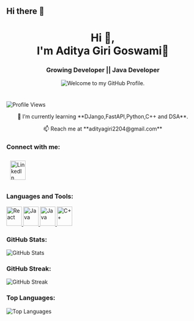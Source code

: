 ## Hi there 👋

<h1 align="center">  Hi 👋,<br> I'm Aditya Giri Goswami💫</h1>

<h3 align="center"> Growing Developer || Java Developer</h3>
<p align='center' style='margin: 16px 4px 8px;'>
    <img src="https://readme-typing-svg.herokuapp.com?font=fire+code&pause=1000&color=54A6FF&center=true&vCenter=true&multiline=true&width=710&height=70&lines=Welcome+to+my+GitHub+Profile." alt="Welcome to my GitHub Profile. " />
</p>

#

![Profile Views](https://komarev.com/ghpvc/?username=adityagirigoswami&label=Profile%20views&color=0e75b6&style=flat)
<p align="center">
🌱 I’m currently learning **DJango,FastAPI,Python,C++ and DSA**.  
</p>
<p align="center">
📫 Reach me at **adityagiri2204@gmail.com** 
</p>


### Connect with me:

<a href="https://www.linkedin.com/in/aditya-giri-goswami-16021224a" target="_blank">
    <img src="https://upload.wikimedia.org/wikipedia/commons/c/ca/LinkedIn_logo_initials.png" alt="LinkedIn" width="40" height="50" style="margin: 10px;"/>
</a>

### Languages and Tools:
<a href="https://www.python.org/" target="_blank">
    <img src="https://w7.pngwing.com/pngs/780/811/png-transparent-logo-python-logos-and-brands-icon.png" alt="React" width="40" height="50"/>
</a>
<a href="https://www.djangoproject.com" target="_blank">
    <img src="https://w7.pngwing.com/pngs/10/113/png-transparent-django-web-development-web-framework-python-software-framework-django-text-trademark-logo-thumbnail.png" alt="Java" width="40" height="50"/>
</a>
<a href="https://fastapi.tiangolo.com/" target="_blank">
    <img src="https://static.cdnlogo.com/logos/f/59/fastapi.svg" alt="Java" width="40" height="50"/>
</a>
<a href="https://www.cplusplus.com/" target="_blank">
    <img src="https://upload.wikimedia.org/wikipedia/commons/1/18/ISO_C%2B%2B_Logo.svg" alt="C++" width="40" height="50"/>
</a>


### GitHub Stats:
![GitHub Stats](https://github-readme-stats.vercel.app/api?username=adityagirigoswami&show_icons=true&theme=radical)

### GitHub Streak:
![GitHub Streak](https://github-readme-streak-stats.herokuapp.com/?user=adityagirigoswami&theme=radical)


### Top Languages:
![Top Languages](https://github-readme-stats.vercel.app/api/top-langs?username=adityagirigoswami&layout=compact&theme=radical)
